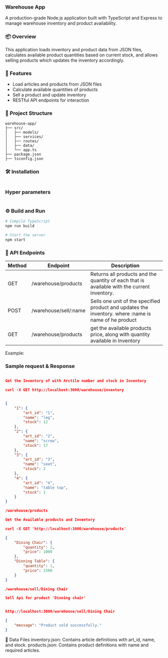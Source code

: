 ### Warehouse App

A production-grade Node.js application built with TypeScript and Express to manage warehouse inventory and product availability.

### 📦 Overview

This application loads inventory and product data from JSON files, calculates available product quantities based on current stock, and allows selling products which updates the inventory accordingly.

### 🚀 Features

- Load articles and products from JSON files
- Calculate available quantities of products
- Sell a product and update inventory
- RESTful API endpoints for interaction

### 📁 Project Structure

```
warehouse-app/
├── src/
│   ├── models/
│   ├── services/
│   ├── routes/
│   ├── data/
│   └── app.ts
├── package.json
├── tsconfig.json
```

### 🛠 Installation

```

```

### Hyper parameters

```

```

### ⚙️ Build and Run

```bash
# Compile TypeScript
npm run build

# Start the server
npm start
```

### 🔌 API Endpoints

| Method | Endpoint              | Description                                                                                          |
| ------ | --------------------- | ---------------------------------------------------------------------------------------------------- |
| GET    | /warehouse/products   | Returns all products and the quantity of each that is available with the current inventory.          |
| POST   | /warehouse/sell/:name | Sells one unit of the specified product and updates the inventory. where :name is name of he product |
| GET    | /warehouse/products   | get the available products price, along with quantity available in Inventory                         |

Example:


### Sample request & Response
```json

Get the Inventory of with Arctile number and stock in Inventory

curl -X GET http://localhost:3000/warehouse/inventory


{
    "1": {
        "art_id": "1",
        "name": "leg",
        "stock": 12
    },
    "2": {
        "art_id": "2",
        "name": "screw",
        "stock": 17
    },
    "3": {
        "art_id": "3",
        "name": "seat",
        "stock": 2
    },
    "4": {
        "art_id": "4",
        "name": "table top",
        "stock": 1
    }
}
```

```json
/warehouse/products 

Get the Available products and Inventory

curl -X GET 'http://localhost:3000/warehouse/products'

{
    "Dining Chair": {
        "quantity": 2,
        "price": 1000
    },
    "Dinning Table": {
        "quantity": 1,
        "price": 2500
    }
}

```

```json
/warehouse/sell/Dining Chair

Sell Api for product 'Dinning chair'


http://localhost:3000/warehouse/sell/Dining Chair

{
    "message": "Product sold successfully."
}

```


📂 Data Files
inventory.json: Contains article definitions with art_id, name, and stock.
products.json: Contains product definitions with name and required articles.
